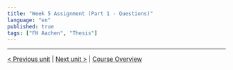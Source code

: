 ```yaml
---
title: "Week 5 Assignment (Part 1 - Questions)"
language: "en"
published: true
tags: ["FH Aachen", "Thesis"]
---
```




---

[< Previous unit](/teaching/python-mooc/week5_assignment_exercise) | [Next unit >](/teaching/python-mooc/week5_unit7_selftest) |
[Course Overview](/teaching/python-mooc)